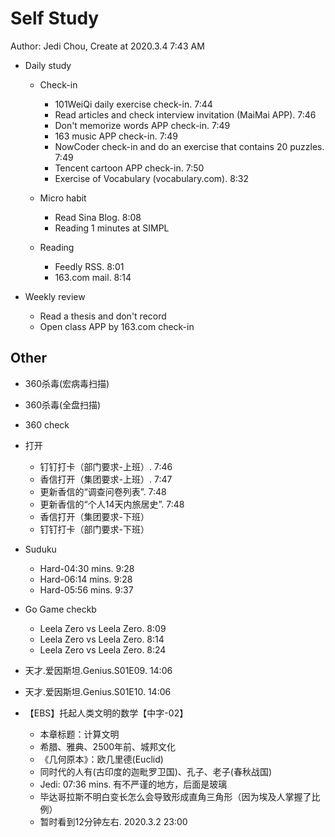 # Self Study

Author: Jedi Chou, Create at 2020.3.4 7:43 AM

* Daily study
  * Check-in
    * 101WeiQi daily exercise check-in. 7:44
    * Read articles and check interview invitation (MaiMai APP). 7:46
    * Don't memorize words APP check-in. 7:49
    * 163 music APP check-in. 7:49
    * NowCoder check-in and do an exercise that contains 20 puzzles. 7:49
    * Tencent cartoon APP check-in. 7:50
    * Exercise of Vocabulary (vocabulary.com). 8:32

  * Micro habit
    * Read Sina Blog. 8:08
    * Reading 1 minutes at SIMPL

  * Reading
    * Feedly RSS. 8:01
    * 163.com mail. 8:14

* Weekly review
  * Read a thesis and don't record
  * Open class APP by 163.com check-in

## Other

* 360杀毒(宏病毒扫描)
* 360杀毒(全盘扫描)
* 360 check

* 打开
  * 钉钉打卡（部门要求-上班）. 7:46
  * 香信打开（集团要求-上班）. 7:47
  * 更新香信的“调查问卷列表”. 7:48
  * 更新香信的“个人14天内旅居史”. 7:48
  * 香信打开（集团要求-下班）
  * 钉钉打卡（部门要求-下班）

* Suduku
  * Hard-04:30 mins. 9:28
  * Hard-06:14 mins. 9:28
  * Hard-05:56 mins. 9:37

* Go Game checkb
  * Leela Zero vs Leela Zero. 8:09
  * Leela Zero vs Leela Zero. 8:14
  * Leela Zero vs Leela Zero. 8:24

* 天才.爱因斯坦.Genius.S01E09. 14:06
* 天才.爱因斯坦.Genius.S01E10. 14:06

* 【EBS】托起人类文明的数学【中字-02】
  * 本章标题：计算文明
  * 希腊、雅典、2500年前、城邦文化
  * 《几何原本》：欧几里德(Euclid)
  * 同时代的人有(古印度的迦毗罗卫国)、孔子、老子(春秋战国)
  * Jedi: 07:36 mins. 有不严谨的地方，后面是玻璃
  * 毕达哥拉斯不明白变长怎么会导致形成直角三角形（因为埃及人掌握了比例）
  * 暂时看到12分钟左右. 2020.3.2 23:00
